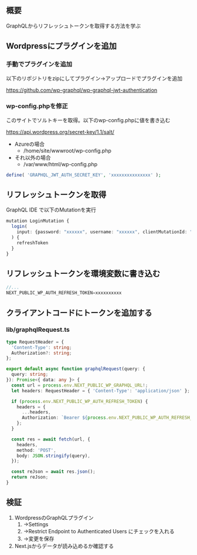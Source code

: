 ## 概要

GraphQLからリフレッシュトークンを取得する方法を学ぶ

## Wordpressにプラグインを追加

### 手動でプラグインを追加

以下のリポジトリをzipにしてプラグイン→アップロードでプラグインを追加

https://github.com/wp-graphql/wp-graphql-jwt-authentication 

### wp-config.phpを修正

このサイトでソルトキーを取得。以下のwp-config.phpに値を書き込む

https://api.wordpress.org/secret-key/1.1/salt/

- Azureの場合
	- /home/site/wwwroot/wp-config.php
- それ以外の場合 
	- /var/www/html/wp-config.php

```php
define( 'GRAPHQL_JWT_AUTH_SECRET_KEY', 'xxxxxxxxxxxxxxx' );
```

## リフレッシュトークンを取得 

GraphQL IDE で以下のMutationを実行

```ts
mutation LoginMutation {
  login(
    input: {password: "xxxxxx", username: "xxxxxx", clientMutationId: "uniqueId"}
  ) {
    refreshToken
  }
}
```

## リフレッシュトークンを環境変数に書き込む 

```ts
//...
NEXT_PUBLIC_WP_AUTH_REFRESH_TOKEN=xxxxxxxxxx
```

## クライアントコードにトークンを追加する

### lib/graphqlRequest.ts

```ts
type RequestHeader = {
  'Content-Type': string;
  Authorization?: string;
};

export default async function graphqlRequest(query: {
  query: string;
}): Promise<{ data: any }> {
  const url = process.env.NEXT_PUBLIC_WP_GRAPHQL_URL!;
  let headers: RequestHeader = { 'Content-Type': 'application/json' };

  if (process.env.NEXT_PUBLIC_WP_AUTH_REFRESH_TOKEN) {
    headers = {
      ...headers,
      Authorization: `Bearer ${process.env.NEXT_PUBLIC_WP_AUTH_REFRESH_TOKEN}`,
    };
  }

  const res = await fetch(url, {
    headers,
    method: 'POST',
    body: JSON.stringify(query),
  });

  const reJson = await res.json();
  return reJson;
}
```

## 検証

1. WordpressのGraphQLプラグイン
	1. →Settings 
	2. →Restrict Endpoint to Authenticated Users にチェックを入れる
	3. →変更を保存
2. Next.jsからデータが読み込めるか確認する